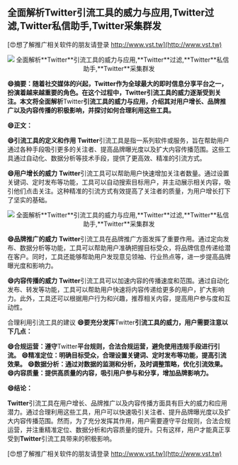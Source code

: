 ## **全面解析**Twitter**引流工具的威力与应用,**Twitter**过滤,**Twitter**私信助手,**Twitter**采集群发**

[😍想了解推广相关软件的朋友请登录 http://www.vst.tw](http://www.vst.tw)

 <center><img src="https://vst.tw/MP4/tuiguang/png/0.png" alt="全面解析**Twitter**引流工具的威力与应用,**Twitter**过滤,**Twitter**私信助手,**Twitter**采集群发"></center>

**😄摘要：随着社交媒体的兴起，**Twitter**作为全球最大的即时信息分享平台之一，扮演着越来越重要的角色。在这个过程中，**Twitter**引流工具的威力逐渐受到关注。本文将全面解析**Twitter**引流工具的威力与应用，介绍其对用户增长、品牌推广以及内容传播的积极影响，并探讨如何合理利用这些工具。**

**😄正文：**

**😄引流工具的定义和作用**
**Twitter**引流工具是指一系列软件或服务，旨在帮助用户通过各种手段吸引更多的关注者、提高品牌曝光度以及扩大内容传播范围。这些工具通过自动化、数据分析等技术手段，提供了更高效、精准的引流方式。

**😄用户增长的威力**
**Twitter**引流工具可以帮助用户快速增加关注者数量。通过设置关键词、定时发布等功能，工具可以自动搜索目标用户，并主动展示相关内容，吸引他们点击关注。这种精准的引流方式有效提高了关注者的质量，为用户增长打下了坚实的基础。

 <center><img src="https://vst.tw/MP4/tuiguang/png/8.png" alt="全面解析**Twitter**引流工具的威力与应用,**Twitter**过滤,**Twitter**私信助手,**Twitter**采集群发"></center>

**😄品牌推广的威力**
**Twitter**引流工具在品牌推广方面发挥了重要作用。通过定向发布、数据分析等功能，工具可以帮助用户准确把握目标受众，将品牌信息传递给潜在客户。同时，工具还能够帮助用户发现意见领袖、行业热点等，进一步提高品牌曝光度和影响力。

**😄内容传播的威力**
**Twitter**引流工具可以加速内容的传播速度和范围。通过自动化发布、转发等功能，工具可以帮助用户快速将内容传递给更多的用户，扩大影响力。此外，工具还可以根据用户行为和兴趣，推荐相关内容，提高用户参与度和互动性。

合理利用引流工具的建议
**😄要充分发挥**Twitter**引流工具的威力，用户需要注意以下几点：**

**😄合规运营：遵守**Twitter**平台规则，合法合规运营，避免使用违规手段进行引流。**
**😄精准定位：明确目标受众，合理设置关键词、定时发布等功能，提高引流效果。**
**😄数据分析：通过对数据的监测和分析，及时调整策略，优化引流效果。**
**😄内容质量：提供高质量的内容，吸引用户参与和分享，增加品牌影响力。**

**😄结论：**

**Twitter**引流工具在用户增长、品牌推广以及内容传播方面具有巨大的威力和应用潜力。通过合理利用这些工具，用户可以快速吸引关注者、提升品牌曝光度以及扩大内容传播范围。然而，为了充分发挥其作用，用户需要遵守平台规则，合法合规运营，并注重精准定位、数据分析和内容质量的提升。只有这样，用户才能真正享受到**Twitter**引流工具带来的积极影响。

[😍想了解推广相关软件的朋友请登录 http://www.vst.tw](http://www.vst.tw)



